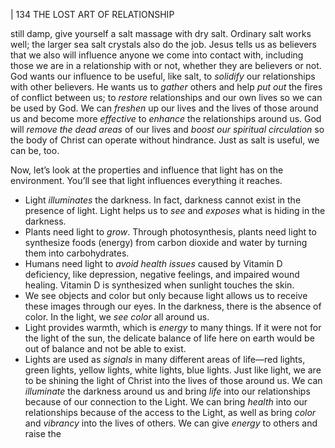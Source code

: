| 134 THE LOST ART OF RELATIONSHIP

still damp, give yourself a salt massage with dry salt. Ordinary
salt works well; the larger sea salt crystals also do the job.
Jesus tells us as believers that we also will influence anyone we come into
contact with, including those we are in a relationship with or not, whether they
are believers or not. God wants our influence to be useful, like salt, to _solidify_
our relationships with other believers. He wants us to _gather_ others and help
_put out_ the fires of conflict between us; to _restore_ relationships and our own
lives so we can be used by God. We can _freshen_ up our lives and the lives
of those around us and become more _effective_ to _enhance_ the relationships
around us. God will _remove the dead areas_ of our lives and _boost our spiritual
circulation_ so the body of Christ can operate without hindrance. Just as salt is
useful, we can be, too.

Now, let’s look at the properties and influence that light has on the
environment. You’ll see that light influences everything it reaches.

- Light _illuminates_ the darkness. In fact, darkness cannot exist
    in the presence of light. Light helps us to _see_ and _exposes_ what
    is hiding in the darkness.
- Plants need light to _grow_. Through photosynthesis, plants
    need light to synthesize foods (energy) from carbon dioxide
    and water by turning them into carbohydrates.
- Humans need light to _avoid health issues_ caused by Vitamin
    D deficiency, like depression, negative feelings, and impaired
    wound healing. Vitamin D is synthesized when sunlight
    touches the skin.
- We see objects and color but only because light allows us to
    receive these images through our eyes. In the darkness, there is
    the absence of color. In the light, we _see color_ all around us.
- Light provides warmth, which is _energy_ to many things.
    If it were not for the light of the sun, the delicate balance of
    life here on earth would be out of balance and not be able
    to exist.
- Lights are used as _signals_ in many different areas of life—red
    lights, green lights, yellow lights, white lights, blue lights.
Just like light, we are to be shining the light of Christ into the lives of
those around us. We can _illuminate_ the darkness around us and bring _life_ into
our relationships because of our connection to the Light. We can bring _health_
into our relationships because of the access to the Light, as well as bring _color_
and _vibrancy_ into the lives of others. We can give _energy_ to others and raise the

